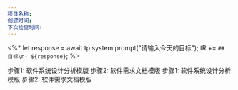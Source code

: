 ```yaml
---
项目名称: 
创建时间: 
下次检查时间:
---
```


<%* let response = await tp.system.prompt("请输入今天的目标"); tR += `## 目标\n- ${response}`; %>

步骤1:  软件系统设计分析模版
步骤2:  软件需求文档模版
步骤1:  软件系统设计分析模版
步骤2:  软件需求文档模版